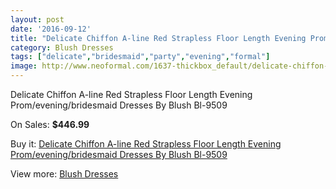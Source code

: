 ```yaml
---
layout: post
date: '2016-09-12'
title: "Delicate Chiffon A-line Red Strapless Floor Length Evening Prom/evening/bridesmaid Dresses By Blush Bl-9509"
category: Blush Dresses
tags: ["delicate","bridesmaid","party","evening","formal"]
image: http://www.neoformal.com/1637-thickbox_default/delicate-chiffon-a-line-red-strapless-floor-length-evening-prom-evening-bridesmaid-dresses-by-blush-bl-9509.jpg
---
```

Delicate Chiffon A-line Red Strapless Floor Length Evening Prom/evening/bridesmaid Dresses By Blush Bl-9509

On Sales: **$446.99**
<a href="https://www.neoformal.com/en/blush-dresses/587-delicate-chiffon-a-line-red-strapless-floor-length-evening-prom-evening-bridesmaid-dresses-by-blush-bl-9509.html"><amp-img layout="responsive" width="600" height="600" src="//www.neoformal.com/1637-thickbox_default/delicate-chiffon-a-line-red-strapless-floor-length-evening-prom-evening-bridesmaid-dresses-by-blush-bl-9509.jpg" alt="Delicate Chiffon A-line Red Strapless Floor Length Evening Prom/evening/bridesmaid Dresses By Blush Bl-9509 0" /></a>
<a href="https://www.neoformal.com/en/blush-dresses/587-delicate-chiffon-a-line-red-strapless-floor-length-evening-prom-evening-bridesmaid-dresses-by-blush-bl-9509.html"><amp-img layout="responsive" width="600" height="600" src="//www.neoformal.com/1638-thickbox_default/delicate-chiffon-a-line-red-strapless-floor-length-evening-prom-evening-bridesmaid-dresses-by-blush-bl-9509.jpg" alt="Delicate Chiffon A-line Red Strapless Floor Length Evening Prom/evening/bridesmaid Dresses By Blush Bl-9509 1" /></a>
<a href="https://www.neoformal.com/en/blush-dresses/587-delicate-chiffon-a-line-red-strapless-floor-length-evening-prom-evening-bridesmaid-dresses-by-blush-bl-9509.html"><amp-img layout="responsive" width="600" height="600" src="//www.neoformal.com/1639-thickbox_default/delicate-chiffon-a-line-red-strapless-floor-length-evening-prom-evening-bridesmaid-dresses-by-blush-bl-9509.jpg" alt="Delicate Chiffon A-line Red Strapless Floor Length Evening Prom/evening/bridesmaid Dresses By Blush Bl-9509 2" /></a>
<a href="https://www.neoformal.com/en/blush-dresses/587-delicate-chiffon-a-line-red-strapless-floor-length-evening-prom-evening-bridesmaid-dresses-by-blush-bl-9509.html"><amp-img layout="responsive" width="600" height="600" src="//www.neoformal.com/1640-thickbox_default/delicate-chiffon-a-line-red-strapless-floor-length-evening-prom-evening-bridesmaid-dresses-by-blush-bl-9509.jpg" alt="Delicate Chiffon A-line Red Strapless Floor Length Evening Prom/evening/bridesmaid Dresses By Blush Bl-9509 3" /></a>
<a href="https://www.neoformal.com/en/blush-dresses/587-delicate-chiffon-a-line-red-strapless-floor-length-evening-prom-evening-bridesmaid-dresses-by-blush-bl-9509.html"><amp-img layout="responsive" width="600" height="600" src="//www.neoformal.com/1641-thickbox_default/delicate-chiffon-a-line-red-strapless-floor-length-evening-prom-evening-bridesmaid-dresses-by-blush-bl-9509.jpg" alt="Delicate Chiffon A-line Red Strapless Floor Length Evening Prom/evening/bridesmaid Dresses By Blush Bl-9509 4" /></a>

Buy it: [Delicate Chiffon A-line Red Strapless Floor Length Evening Prom/evening/bridesmaid Dresses By Blush Bl-9509](https://www.neoformal.com/en/blush-dresses/587-delicate-chiffon-a-line-red-strapless-floor-length-evening-prom-evening-bridesmaid-dresses-by-blush-bl-9509.html "Delicate Chiffon A-line Red Strapless Floor Length Evening Prom/evening/bridesmaid Dresses By Blush Bl-9509")

View more: [Blush Dresses](https://www.neoformal.com/en/7-blush-dresses "Blush Dresses")